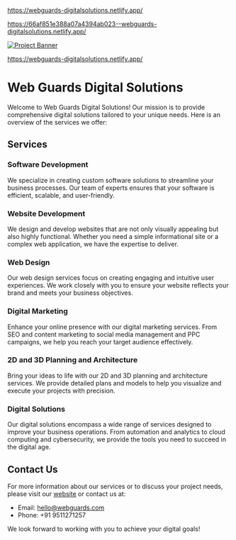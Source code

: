 
https://webguards-digitalsolutions.netlify.app/        


https://66af851e388a07a4394ab023--webguards-digitalsolutions.netlify.app/



<a href="" target="_blank">
      <img src="https://github.com/SidharajYadav/Web-Guards-Company-Landing-Page-/blob/main/bestwpware.com/html/tf/Web-Guards-LandingPage/assets/images/Web-Guards%20Home%20page.jpg" alt="Project Banner">
    </a>  



https://webguards-digitalsolutions.netlify.app/ 


# Web Guards Digital Solutions

Welcome to Web Guards Digital Solutions! Our mission is to provide comprehensive digital solutions tailored to your unique needs. Here is an overview of the services we offer: 

## Services
  
### Software Development
We specialize in creating custom software solutions to streamline your business processes. Our team of experts ensures that your software is efficient, scalable, and user-friendly.

### Website Development
We design and develop websites that are not only visually appealing but also highly functional. Whether you need a simple informational site or a complex web application, we have the expertise to deliver.
 
### Web Design
Our web design services focus on creating engaging and intuitive user experiences. We work closely with you to ensure your website reflects your brand and meets your business objectives.

### Digital Marketing
Enhance your online presence with our digital marketing services. From SEO and content marketing to social media management and PPC campaigns, we help you reach your target audience effectively.

### 2D and 3D Planning and Architecture
Bring your ideas to life with our 2D and 3D planning and architecture services. We provide detailed plans and models to help you visualize and execute your projects with precision.

### Digital Solutions
Our digital solutions encompass a wide range of services designed to improve your business operations. From automation and analytics to cloud computing and cybersecurity, we provide the tools you need to succeed in the digital age.

## Contact Us

For more information about our services or to discuss your project needs, please visit our [website](https://webguards-digitalsolutions.netlify.app/) or contact us at:

- Email: hello@webguards.com
- Phone: +91 9511271257

We look forward to working with you to achieve your digital goals!
